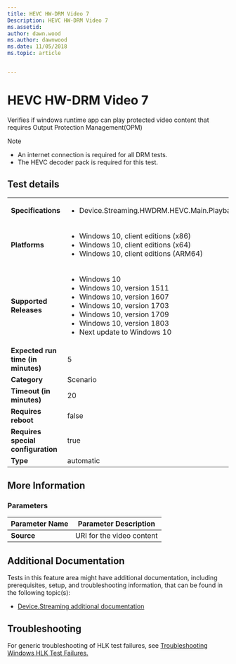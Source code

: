 ```yaml
---
title: HEVC HW-DRM Video 7
Description: HEVC HW-DRM Video 7
ms.assetid: 
author: dawn.wood
ms.author: dawnwood
ms.date: 11/05/2018
ms.topic: article


---
```


# HEVC HW-DRM Video 7

Verifies if windows runtime app can play protected video content that requires Output Protection Management(OPM)

>[!NOTE]
>- An internet connection is required for all DRM tests.
>- The HEVC decoder pack is required for this test.

## Test details
|||
|---|---|
| **Specifications**  | <ul><li>Device.Streaming.HWDRM.HEVC.Main.Playback</li></ul> |  
| **Platforms**   | <ul><li>Windows 10, client editions (x86)</li><li>Windows 10, client editions (x64)</li><li>Windows 10, client editions (ARM64)</li></ul> |
| **Supported Releases** | <ul><li>Windows 10</li><li>Windows 10, version 1511</li><li>Windows 10, version 1607</li><li>Windows 10, version 1703</li><li>Windows 10, version 1709</li><li>Windows 10, version 1803</li><li>Next update to Windows 10</li></ul> |
|**Expected run time (in minutes)**| 5 |
|**Category**| Scenario |
|**Timeout (in minutes)**| 20 |
|**Requires reboot**| false |
|**Requires special configuration**| true |
|**Type**| automatic |

## More Information
### Parameters
| Parameter Name | Parameter Description |
| --- | --- |
| **Source** | URI for the video content |







## Additional Documentation
Tests in this feature area might have additional documentation, including prerequisites, setup, and troubleshooting information, that can be found in the following topic(s): <ul><li>[Device.Streaming additional documentation](device-streaming-additional-documentation.md)</li></ul>

## Troubleshooting
For generic troubleshooting of HLK test failures, see [Troubleshooting Windows HLK Test Failures.](..\user\troubleshooting-windows-hlk-test-failures.md)